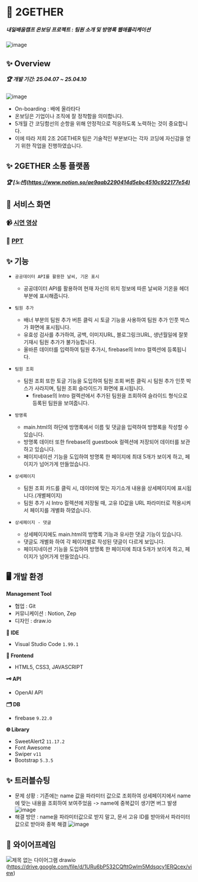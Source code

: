 # 📰 2GETHER
#####  내일배움캠프 온보딩 프로젝트 : 팀원 소개 및 방명록 웹애플리케이션
![image](https://github.com/user-attachments/assets/96c12cbc-3aab-4e35-9157-3a1fee947735)


 
## ✨ Overview
##### 🏆 개발 기간: 25.04.07 ~ 25.04.10
![image](https://github.com/user-attachments/assets/4e883b99-fb7d-4b72-9220-f8c60ac0da56)
- On-boarding : 배에 올라타다
- 온보딩은 기업이나 조직에 잘 정착함을 의미합니다.
- 5개월 간 코딩함선의 순항을 위해 안정적으로 적응하도록 노력하는 것이 중요합니다.
- 이에 따라 저희 2조 2GETHER 팀은 기술적인 부분보다는 각자 코딩에 자신감을 얻기 위한 작업을 진행하였습니다.


## ✨ 2GETHER 소통 플랫폼 
##### 🏆 [노션][(https://www.notion.so/ae9aab2290414d5ebc4510c922177e54)](https://www.notion.so/teamsparta/2-_2gether-1ce2dc3ef51480fa8883d455506b4f84)


## 👀 서비스 화면

### 📹 [시연 영상](https://drive.google.com/file/d/1Kif0_1ZqQEgGe2L2wgcdm5VFThFMgmbL/view)

### 📄 [PPT](https://www.canva.com/design/DAGkOLkAljU/dVlau21AzVbulnBwD2e6Ng/view?utm_content=DAGkOLkAljU&utm_campaign=share_your_design&utm_medium=link2&utm_source=shareyourdesignpanel)

  
## ✨  기능 

- `공공데이터 API를 활용한 날씨, 기온 표시`
	- 공공데이터 API를 활용하여 현재 자신의 위치 정보에 따른 날씨와 기온을 헤더부분에 표시해줍니다.

- `팀원 추가`
  - 배너 부분의 팀원 추가 버튼 클릭 시 토글 기능을 사용하여 팀원 추가 인풋 박스가 화면에 표시됩니다.
  - 유효성 검사를 추가하여, 공백, 이미지URL, 블로그링크URL, 생년월일에 잘못 기재시 팀원 추가가 불가능합니다.
  - 올바른 데이터를 입력하여 팀원 추가시, firebase의 Intro 컬렉션에 등록됩니다.

- `팀원 조회`
  - 팀원 조회 또한 토글 기능을 도입하여 팀원 조회 버튼 클릭 시 팀원 추가 인풋 박스가 사라지며, 팀원 조회 슬라이드가 화면에 표시됩니다.
	- firebase의 Intro 컬렉션에서 추가된 팀원을 조회하여 슬라이드 형식으로 등록된 팀원을 보여줍니다.
 
- `방명록`
	- main.html의 하단에 방명록에서 이름 및 댓글을 입력하여 방명록을 작성할 수 있습니다.
  - 방명록 데이터 또한 firebase의 guestbook 컬렉션에 저장되어 데이터를 보관하고 있습니다.
  - 페이지네이션 기능을 도입하여 방명록 한 페이지에 최대 5개가 보이게 하고, 페이지가 넘어가게 만들었습니다.
   
- `상세페이지`
	- 팀원 조회 카드를 클릭 시, 데이터에 맞는 자기소개 내용을 상세페이지에 표시됩니다.(개별페이지)
  - 팀원 추가 시 Intro 컬렉션에 저장될 때, 고유 ID값을 URL 파라미터로 적용시켜서 페이지를 개별화 하였습니다.
 
- `상세페이지 - 댓글`
	- 상세페이지에도 main.html의 방명록 기능과 유사한 댓글 기능이 있습니다.
  - 댓글도 개별화 하여 각 페이지별로 작성된 댓글이 다르게 보입니다.
  - 페이지네이션 기능을 도입하여 방명록 한 페이지에 최대 5개가 보이게 하고, 페이지가 넘어가게 만들었습니다.
 

## 🖥️ 개발 환경
**Management Tool**
- 협업 : Git
- 커뮤니케이션 : Notion, Zep
- 디자인 : draw.io

**🔨 IDE**
- Visual Studio Code `1.99.1`

**🦊 Frontend**
-  HTML5, CSS3, JAVASCRIPT

**🗝️ API**
- OpenAI API

**🗂️ DB**
- firebase `9.22.0`

**🌐 Library**
- SweetAlert2 `11.17.2`
- Font Awesome
- Swiper `v11`
- Bootstrap `5.3.5`


## ✨ 트러블슈팅
- 문제 상황 : 기존에는 name 값을 파라미터 값으로 조회하여 상세페이지에서 name에 맞는 내용을 조회하여 보여주었음 -> name에 중복값이 생기면 버그 발생
![image](https://github.com/user-attachments/assets/ac0989c9-d624-43da-a868-a5fe861758b5)
- 해결 방안 : name을 파라미터값으로 받지 말고, 문서 고유 ID를 받아와서 파라미터 값으로 받아와 중복 해결
![image](https://github.com/user-attachments/assets/db969ff5-2a3f-40ad-a191-60539becdfd2)


## 💫 와이어프레임
![제목 없는 다이어그램 drawio](https://github.com/user-attachments/assets/7e73caa2-ebad-444a-8f3c-1c2871bc2760)
(https://drive.google.com/file/d/1URu6bP532CQfttGwlm5Mdsqcy1ERQcex/view)


